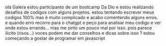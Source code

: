 olá Galera estou participanto de um bootcamp Da Dio e estou realizando desafios de codigos com alguns projetos. estou tentando escrever meus codigos 100% mas é muito complicado
e acabo comentendo alguns erros. e quando erro recorro para o chatgpt e peço para analisar meu codigo e ver onde estou errando...
mas me sinto um pouco mal por isso. pois parece ilicito (risos...) voces podem me dar conselhos e dicas sobre isso
? estou começando a gostar de programar em javascript
